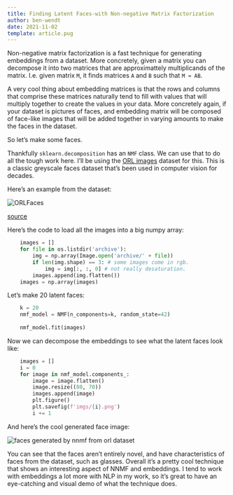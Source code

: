 ```yaml
---
title: Finding Latent Faces-with Non-negative Matrix Factorization
author: ben-wendt
date: 2021-11-02
template: article.pug
---
```


Non-negative matrix factorization is a fast technique for generating embeddings from a dataset. More concretely, given a matrix you can decompose it into two matrices that are approximattely multiplicands of the matrix. I.e. given matrix `M`, it finds matrices `A` and `B` such that `M ≈ AB`.

<span class="more"></span>

A very cool thing about embedding matrices is that the rows and columns that comprise these matrices naturally tend to fill with values that will multiply together to create the values in your data. More concretely again, if your dataset is pictures of faces, and embedding matrix will be composed of face-like images that will be added together in varying amounts to make the faces in the dataset.

So let’s make some faces.

Thankfully `sklearn.decomposition` has an `NMF` class. We can use that to do all the tough work here. I’ll be using the [ORL images](https://www.kaggle.com/tavarez/the-orl-database-for-training-and-testing) dataset for this. This is a classic greyscale faces dataset that’s been used in computer vision for decades.

Here’s an example from the dataset:

![ORLFaces](/articles/finding-latent-faces-with-nnmf/ORL.jpg)

[source](https://www.researchgate.net/publication/221786184_PCA_and_LDA_Based_Neural_Networks_for_Human_Face_Recognition)

Here’s the code to load all the images into a big numpy array:

```python
    images = []
    for file in os.listdir('archive'):
        img = np.array(Image.open('archive/' + file))
        if len(img.shape) == 3: # some images come in rgb.
            img = img[:, :, 0] # not really desaturation.
        images.append(img.flatten())
    images = np.array(images)
```

Let’s make 20 latent faces:
```python
    k = 20
    nmf_model = NMF(n_components=k, random_state=42)
    
    nmf_model.fit(images)
```
Now we can decompose the embeddings to see what the latent faces look like:
```python
    images = []
    i = 0
    for image in nmf_model.components_:
        image = image.flatten()
        image.resize((80, 70))
        images.append(image)
        plt.figure()
        plt.savefig(f'imgs/{i}.png')
        i += 1
```
And here’s the cool generated face image:

![faces generated by nnmf from orl dataset](/articles/finding-latent-faces-with-nnmf/faces.gif)

You can see that the faces aren’t entirely novel, and have characteristics of faces from the dataset, such as glasses. Overall it’s a pretty cool technique that shows an interesting aspect of NNMF and embeddings. I tend to work with embeddings a lot more with NLP in my work, so it’s great to have an eye-catching and visual demo of what the technique does.
